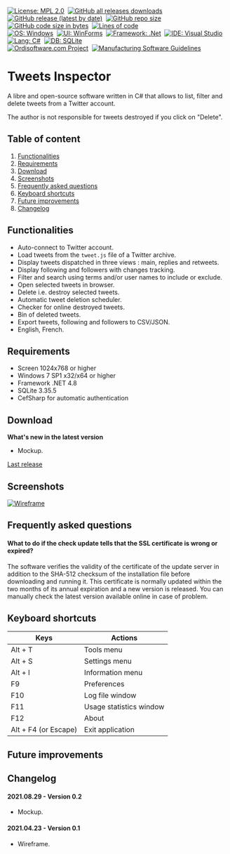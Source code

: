 [![License: MPL 2.0](https://img.shields.io/github/license/ordisoftware/tweets-inspector)](LICENSE)&nbsp;
[![GitHub all releases downloads](https://img.shields.io/github/downloads/ordisoftware/tweets-inspector/total)](https://github.com/Ordisoftware/Tweets-Inspector/releases)&nbsp;
[![GitHub release (latest by date)](https://img.shields.io/github/v/release/ordisoftware/tweets-inspector)](https://github.com/Ordisoftware/Tweets-Inspector/releases/latest)&nbsp;
[![GitHub repo size](https://img.shields.io/github/repo-size/ordisoftware/tweets-inspector)](#)&nbsp;
[![GitHub code size in bytes](https://img.shields.io/github/languages/code-size/ordisoftware/tweets-inspector)](https://github.com/Ordisoftware/Tweets-Inspector/tree/master/Project)&nbsp;
[![Lines of code](https://img.shields.io/tokei/lines/github/ordisoftware/tweets-inspector)](https://github.com/Ordisoftware/Tweets-Inspector/tree/master/Project)&nbsp;<br/>
[![OS: Windows](https://img.shields.io/badge/Windows%207%2B-279CE8?label=os)](https://www.microsoft.com/windows/)&nbsp;
[![UI: WinForms](https://img.shields.io/badge/WinForms-279CE8?label=ui)](https://github.com/dotnet/winforms)&nbsp;
[![Framework: .Net](https://img.shields.io/badge/.NET%204.8-6E5FA6?label=framework)](https://dotnet.microsoft.com)&nbsp;
[![IDE: Visual Studio](https://img.shields.io/badge/Visual%20Studio%202022-6E5FA6.svg?label=ide)](https://visualstudio.microsoft.com)&nbsp;
[![Lang: C#](https://img.shields.io/badge/C%23%2010-%23239120.svg?label=lang)](https://docs.microsoft.com/dotnet/csharp/)&nbsp;
[![DB: SQLite](https://img.shields.io/badge/SQLite%203.35-darkgoldenrod.svg?label=db)](https://www.sqlite.org)&nbsp;<br/>
[![Ordisoftware.com Project](https://img.shields.io/badge/-Ordisoftware.com%20Project-355F90?logo=WordPress&logoColor=white)](https://www.ordisoftware.com/tweets-inspector)&nbsp;
[![Manufacturing Software Guidelines](https://img.shields.io/badge/-Manufacturing%20Software%20Guidelines-355F90?logo=MicrosoftWord&logoColor=white)](https://github.com/Ordisoftware/Guidelines)&nbsp;

# Tweets Inspector

A libre and open-source software written in C# that allows to list, filter and delete tweets from a Twitter account.

The author is not responsible for tweets destroyed if you click on "Delete".

## Table of content

1. [Functionalities](#functionalities)
2. [Requirements](#requirements)
3. [Download](#download)
4. [Screenshots](#screenshots)
5. [Frequently asked questions](#frequently-asked-questions)
6. [Keyboard shortcuts](#keyboard-shortcuts)
7. [Future improvements](#future-improvements)
8. [Changelog](#changelog)

## Functionalities

- Auto-connect to Twitter account.
- Load tweets from the `tweet.js` file of a Twitter archive.
- Display tweets dispatched in three views : main, replies and retweets.
- Display following and followers with changes tracking.
- Filter and search using terms and/or user names to include or exclude.
- Open selected tweets in browser.
- Delete i.e. destroy selected tweets.
- Automatic tweet deletion scheduler.
- Checker for online destroyed tweets.
- Bin of deleted tweets.
- Export tweets, following and followers to CSV/JSON.
- English, French.

## Requirements

- Screen 1024x768 or higher
- Windows 7 SP1 x32/x64 or higher
- Framework .NET 4.8
- SQLite 3.35.5
- CefSharp for automatic authentication

## Download

**What's new in the latest version**

- Mockup.

[Last release](https://github.com/Ordisoftware/Tweets-Inspector/releases/latest)

## Screenshots

[![Wireframe](https://www.ordisoftware.com/uploads/2021/04/tweets-inspector-wireframe2-400x267.png)](https://www.ordisoftware.com/uploads/2021/04/tweets-inspector-wireframe2.png)

## Frequently asked questions

#### What to do if the check update tells that the SSL certificate is wrong or expired?

The software verifies the validity of the certificate of the update server in addition to the SHA-512 checksum of the installation file before downloading and running it. This certificate is normally updated within the two months of its annual expiration and a new version is released. You can manually check the latest version available online in case of problem.

## Keyboard shortcuts

| Keys | Actions |
|-|-|
| Alt + T | Tools menu |
| Alt + S | Settings menu |
| Alt + I | Information menu |
| F9 | Preferences |
| F10 | Log file window |
| F11 | Usage statistics window |
| F12 | About |
| Alt + F4 (or Escape) | Exit application |

## Future improvements

## Changelog

#### 2021.08.29 - Version 0.2

- Mockup.

#### 2021.04.23 - Version 0.1

- Wireframe.